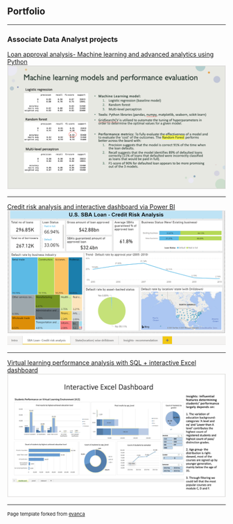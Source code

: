 ## Portfolio

---

### Associate Data Analyst projects

[Loan approval analysis- Machine learning and advanced analytics using Python](Proj1_info)
<img src="images/mleval.png?raw=true"/>

---

[Credit risk analysis and interactive dashboard via Power BI](Proj2_info)
<img src="images/powerbi.png?raw=true"/>

---
[Virtual learning performance analysis with SQL + interactive Excel dashboard](Proj3_info)
<img src="images/sql_dashboard.png?raw=true"/>



---
<p style="font-size:11px">Page template forked from <a href="https://github.com/evanca/quick-portfolio">evanca</a></p>
<!-- Remove above link if you don't want to attibute -->
